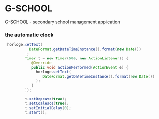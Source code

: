 # G-SCHOOL
G-SCHOOL - secondary school management application

### the automatic clock
```java
 horloge.setText(
           DateFormat.getDateTimeInstance().format(new Date())
         );
         Timer t = new Timer(500, new ActionListener() {
            @Override
            public void actionPerformed(ActionEvent e) {
              horloge.setText(
                 DateFormat.getDateTimeInstance().format(new Date())
              );
            }
         });

         t.setRepeats(true);
         t.setCoalesce(true);
         t.setInitialDelay(0);
         t.start();
            
```